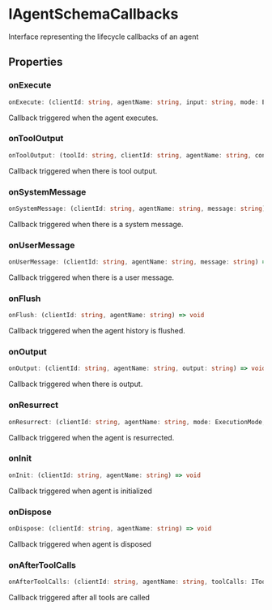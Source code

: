 # IAgentSchemaCallbacks

Interface representing the lifecycle callbacks of an agent

## Properties

### onExecute

```ts
onExecute: (clientId: string, agentName: string, input: string, mode: ExecutionMode) => void
```

Callback triggered when the agent executes.

### onToolOutput

```ts
onToolOutput: (toolId: string, clientId: string, agentName: string, content: string) => void
```

Callback triggered when there is tool output.

### onSystemMessage

```ts
onSystemMessage: (clientId: string, agentName: string, message: string) => void
```

Callback triggered when there is a system message.

### onUserMessage

```ts
onUserMessage: (clientId: string, agentName: string, message: string) => void
```

Callback triggered when there is a user message.

### onFlush

```ts
onFlush: (clientId: string, agentName: string) => void
```

Callback triggered when the agent history is flushed.

### onOutput

```ts
onOutput: (clientId: string, agentName: string, output: string) => void
```

Callback triggered when there is output.

### onResurrect

```ts
onResurrect: (clientId: string, agentName: string, mode: ExecutionMode, reason?: string) => void
```

Callback triggered when the agent is resurrected.

### onInit

```ts
onInit: (clientId: string, agentName: string) => void
```

Callback triggered when agent is initialized

### onDispose

```ts
onDispose: (clientId: string, agentName: string) => void
```

Callback triggered when agent is disposed

### onAfterToolCalls

```ts
onAfterToolCalls: (clientId: string, agentName: string, toolCalls: IToolCall[]) => void
```

Callback triggered after all tools are called
